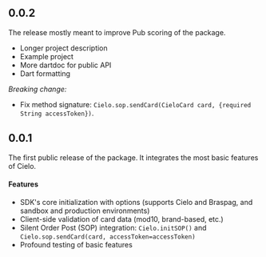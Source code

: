 ## 0.0.2

The release mostly meant to improve Pub scoring of the package.

- Longer project description
- Example project
- More dartdoc for public API
- Dart formatting

*Breaking change:* 
- Fix method signature: `Cielo.sop.sendCard(CieloCard card, {required String accessToken})`.

## 0.0.1

The first public release of the package.
It integrates the most basic features of Cielo.

#### Features
- SDK's core initialization with options (supports Cielo and Braspag, and sandbox and production environments)
- Client-side validation of card data (mod10, brand-based, etc.)
- Silent Order Post (SOP) integration: `Cielo.initSOP()` and `Cielo.sop.sendCard(card, accessToken=accessToken)`
- Profound testing of basic features


